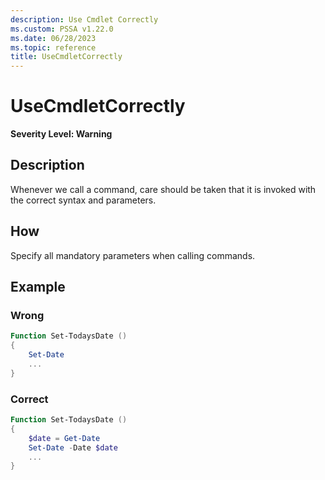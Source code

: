 ```yaml
---
description: Use Cmdlet Correctly
ms.custom: PSSA v1.22.0
ms.date: 06/28/2023
ms.topic: reference
title: UseCmdletCorrectly
---
```

# UseCmdletCorrectly

**Severity Level: Warning**

## Description

Whenever we call a command, care should be taken that it is invoked with the correct syntax and
parameters.

## How

Specify all mandatory parameters when calling commands.

## Example

### Wrong

```powershell
Function Set-TodaysDate ()
{
    Set-Date
    ...
}
```

### Correct

```powershell
Function Set-TodaysDate ()
{
    $date = Get-Date
    Set-Date -Date $date
    ...
}
```
